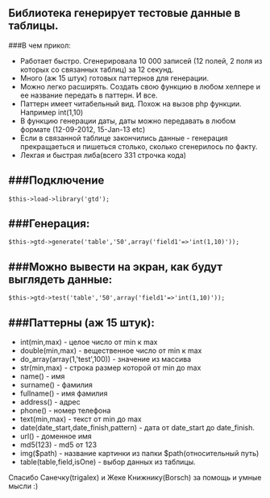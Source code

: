 Библиотека генерирует тестовые данные в таблицы.
-------------------------------------
###В чем прикол:
* Работает быстро. Сгенерировала 10 000 записей (12 полей, 2 поля из которых со связанных таблиц) за 12 секунд.
* Много (аж 15 штук) готовых паттернов для генерации.
* Можно легко расширять. Создать свою функцию в любом хелпере и ее название  передать в паттерн.  И все.
* Паттерн  имеет  читабельный вид. Похож на вызов php функции. Например int(1,10)
* В функцию генерации даты, даты можно передавать в любом формате (12-09-2012, 15-Jan-13 etc)
* Если  в связанной таблице закончились данные - генерация прекращаеться и пишеться столько, сколько сгенерилось по факту.
* Лекгая и быстрая либа(всего 331 строчка кода)

###Подключение 
-----------

	$this->load->library('gtd');
	
	 
 
###Генерация:
-----------

	$this->gtd->generate('table','50',array('field1'=>'int(1,10)'));
	

###Можно  вывести на экран, как будут выглядеть данные: 
-----------

	$this->gtd->test('table','50',array('field1'=>'int(1,10)'));

	
###Паттерны (аж 15 штук):
-----------
 * int(min,max) - целое число от min к max
 * double(min,max) - вещественное  число от min к max
 * do_array(array(1,'test',100)) - значение из массива
 * str(min,max) - строка размер которой от min до max
 * name() - имя
 * surname() - фамилия
 * fullname() - имя фамилия
 * address() - адрес
 * phone() - номер телефона
 * text(min,max) - текст от min до max
 * date(date_start,date_finish,pattern) - дата от date_start до date_finish.
 * url() - доменное имя
 * md5(123) - md5 от 123
 * img($path) - название картинки из папки $path(относительный путь)
 * table(table,field,isOne) - выбор данных из таблицы.

 Спасибо Санечку(trigalex)  и  Жеке Книжнику(Borsch) за помощь и умные мысли :)
